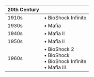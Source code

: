|20th Century||
|---|---|
1910s | • BioShock Infinite 
1930s | • Mafia 
1940s | • Mafia II
1950s | • Mafia II 
1960s | • BioShock 2<br/>• BioShock<br/>• BioShock Infinite<br/>• Mafia III 
